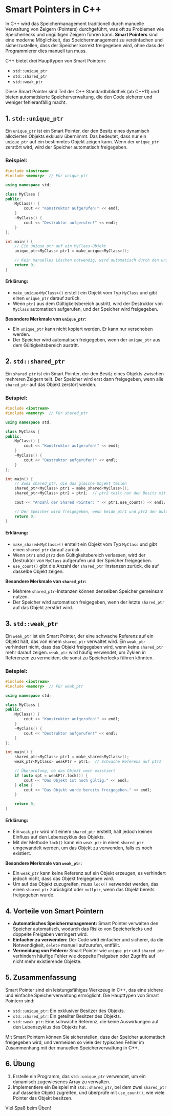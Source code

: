 # Smart Pointers in C++

In C++ wird das Speichermanagement traditionell durch manuelle Verwaltung von Zeigern (Pointers) durchgeführt, was oft zu Problemen wie Speicherlecks und ungültigen Zeigern führen kann. **Smart Pointers** sind eine moderne Möglichkeit, das Speichermanagement zu vereinfachen und sicherzustellen, dass der Speicher korrekt freigegeben wird, ohne dass der Programmierer dies manuell tun muss.

C++ bietet drei Haupttypen von Smart Pointern:
- `std::unique_ptr`
- `std::shared_ptr`
- `std::weak_ptr`

Diese Smart Pointer sind Teil der C++ Standardbibliothek (ab C++11) und bieten automatisierte Speicherverwaltung, die den Code sicherer und weniger fehleranfällig macht.

## 1. `std::unique_ptr`

Ein `unique_ptr` ist ein Smart Pointer, der den Besitz eines dynamisch allozierten Objekts exklusiv übernimmt. Das bedeutet, dass nur ein `unique_ptr` auf ein bestimmtes Objekt zeigen kann. Wenn der `unique_ptr` zerstört wird, wird der Speicher automatisch freigegeben.

### Beispiel:

```cpp
#include <iostream>
#include <memory>  // Für unique_ptr

using namespace std;

class MyClass {
public:
    MyClass() {
        cout << "Konstruktor aufgerufen!" << endl;
    }
    ~MyClass() {
        cout << "Destruktor aufgerufen!" << endl;
    }
};

int main() {
    // Ein unique_ptr auf ein MyClass-Objekt
    unique_ptr<MyClass> ptr1 = make_unique<MyClass>();

    // Kein manuelles Löschen notwendig, wird automatisch durch den unique_ptr freigegeben
    return 0;
}
```

#### Erklärung:
- `make_unique<MyClass>()` erstellt ein Objekt vom Typ `MyClass` und gibt einen `unique_ptr` darauf zurück.
- Wenn `ptr1` aus dem Gültigkeitsbereich austritt, wird der Destruktor von `MyClass` automatisch aufgerufen, und der Speicher wird freigegeben.

**Besondere Merkmale von `unique_ptr`:**
- Ein `unique_ptr` kann nicht kopiert werden. Er kann nur verschoben werden.
- Der Speicher wird automatisch freigegeben, wenn der `unique_ptr` aus dem Gültigkeitsbereich austritt.

## 2. `std::shared_ptr`

Ein `shared_ptr` ist ein Smart Pointer, der den Besitz eines Objekts zwischen mehreren Zeigern teilt. Der Speicher wird erst dann freigegeben, wenn alle `shared_ptr` auf das Objekt zerstört werden.

### Beispiel:

```cpp
#include <iostream>
#include <memory>  // Für shared_ptr

using namespace std;

class MyClass {
public:
    MyClass() {
        cout << "Konstruktor aufgerufen!" << endl;
    }
    ~MyClass() {
        cout << "Destruktor aufgerufen!" << endl;
    }
};

int main() {
    // Zwei shared_ptr, die das gleiche Objekt teilen
    shared_ptr<MyClass> ptr1 = make_shared<MyClass>();
    shared_ptr<MyClass> ptr2 = ptr1;  // ptr2 teilt nun den Besitz mit ptr1

    cout << "Anzahl der Shared Pointer: " << ptr1.use_count() << endl;  // Gibt 2 aus

    // Der Speicher wird freigegeben, wenn beide ptr1 und ptr2 den Gültigkeitsbereich verlassen
    return 0;
}
```

#### Erklärung:
- `make_shared<MyClass>()` erstellt ein Objekt vom Typ `MyClass` und gibt einen `shared_ptr` darauf zurück.
- Wenn `ptr1` und `ptr2` den Gültigkeitsbereich verlassen, wird der Destruktor von `MyClass` aufgerufen und der Speicher freigegeben.
- `use_count()` gibt die Anzahl der `shared_ptr`-Instanzen zurück, die auf dasselbe Objekt zeigen.

**Besondere Merkmale von `shared_ptr`:**
- Mehrere `shared_ptr`-Instanzen können denselben Speicher gemeinsam nutzen.
- Der Speicher wird automatisch freigegeben, wenn der letzte `shared_ptr` auf das Objekt zerstört wird.

## 3. `std::weak_ptr`

Ein `weak_ptr` ist ein Smart Pointer, der eine schwache Referenz auf ein Objekt hält, das von einem `shared_ptr` verwaltet wird. Ein `weak_ptr` verhindert nicht, dass das Objekt freigegeben wird, wenn keine `shared_ptr` mehr darauf zeigen. `weak_ptr` wird häufig verwendet, um Zyklen in Referenzen zu vermeiden, die sonst zu Speicherlecks führen könnten.

### Beispiel:

```cpp
#include <iostream>
#include <memory>  // Für weak_ptr

using namespace std;

class MyClass {
public:
    MyClass() {
        cout << "Konstruktor aufgerufen!" << endl;
    }
    ~MyClass() {
        cout << "Destruktor aufgerufen!" << endl;
    }
};

int main() {
    shared_ptr<MyClass> ptr1 = make_shared<MyClass>();
    weak_ptr<MyClass> weakPtr = ptr1;  // Schwache Referenz auf ptr1

    // Überprüfung, ob das Objekt noch existiert
    if (auto spt = weakPtr.lock()) {
        cout << "Das Objekt ist noch gültig." << endl;
    } else {
        cout << "Das Objekt wurde bereits freigegeben." << endl;
    }

    return 0;
}
```

#### Erklärung:
- Ein `weak_ptr` wird mit einem `shared_ptr` erstellt, hält jedoch keinen Einfluss auf den Lebenszyklus des Objekts.
- Mit der Methode `lock()` kann ein `weak_ptr` in einen `shared_ptr` umgewandelt werden, um das Objekt zu verwenden, falls es noch existiert.

**Besondere Merkmale von `weak_ptr`:**
- Ein `weak_ptr` kann keine Referenz auf ein Objekt erzeugen, es verhindert jedoch nicht, dass das Objekt freigegeben wird.
- Um auf das Objekt zuzugreifen, muss `lock()` verwendet werden, das einen `shared_ptr` zurückgibt oder `nullptr`, wenn das Objekt bereits freigegeben wurde.

## 4. Vorteile von Smart Pointern

- **Automatisches Speichermanagement:** Smart Pointer verwalten den Speicher automatisch, wodurch das Risiko von Speicherlecks und doppelte Freigaben verringert wird.
- **Einfacher zu verwenden:** Der Code wird einfacher und sicherer, da die Notwendigkeit, `delete` manuell aufzurufen, entfällt.
- **Vermeidung von Fehlern:** Smart Pointer wie `unique_ptr` und `shared_ptr` verhindern häufige Fehler wie doppelte Freigaben oder Zugriffe auf nicht mehr existierende Objekte.

## 5. Zusammenfassung

Smart Pointer sind ein leistungsfähiges Werkzeug in C++, das eine sichere und einfache Speicherverwaltung ermöglicht. Die Haupttypen von Smart Pointern sind:

- `std::unique_ptr`: Ein exklusiver Besitzer des Objekts.
- `std::shared_ptr`: Ein geteilter Besitzer des Objekts.
- `std::weak_ptr`: Eine schwache Referenz, die keine Auswirkungen auf den Lebenszyklus des Objekts hat.

Mit Smart Pointern können Sie sicherstellen, dass der Speicher automatisch freigegeben wird, und vermeiden so viele der typischen Fehler im Zusammenhang mit der manuellen Speicherverwaltung in C++.

## 6. Übung

1. Erstelle ein Programm, das `std::unique_ptr` verwendet, um ein dynamisch zugewiesenes Array zu verwalten.
2. Implementiere ein Beispiel mit `std::shared_ptr`, bei dem zwei `shared_ptr` auf dasselbe Objekt zugreifen, und überprüfe mit `use_count()`, wie viele Pointer das Objekt besitzen.

Viel Spaß beim Üben!
